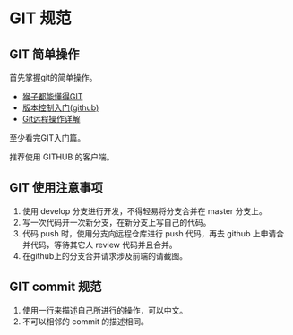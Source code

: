 # GIT 规范

## GIT 简单操作
首先掌握git的简单操作。

- [猴子都能懂得GIT](http://backlogtool.com/git-guide/cn/)
- [版本控制入门(github)](http://www.imooc.com/learn/390)
- [Git远程操作详解](http://www.ruanyifeng.com/blog/2014/06/git_remote.html)

至少看完GIT入门篇。

推荐使用 GITHUB 的客户端。

## GIT 使用注意事项

1. 使用 develop 分支进行开发，不得轻易将分支合并在 master 分支上。
2. 写一次代码开一次新分支，在新分支上写自己的代码。
3. 代码 push 时，使用分支向远程仓库进行 push 代码，再去 github 上申请合并代码，等待其它人 review 代码并且合并。
4. 在github上的分支合并请求涉及前端的请截图。

## GIT commit 规范

1. 使用一行来描述自己所进行的操作，可以中文。
2. 不可以相邻的 commit 的描述相同。
